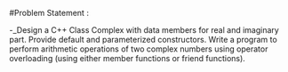 #Problem Statement :

-_Design a C++ Class Complex with data members for real and imaginary part. 
Provide default and parameterized constructors. 
Write a program to perform arithmetic operations of two complex numbers using operator overloading (using either member functions or friend functions).
